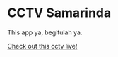 # CCTV Samarinda

This app ya, begitulah ya.

[Check out this cctv live!](https://yudapratama25.github.io/cctv-viewer/)
